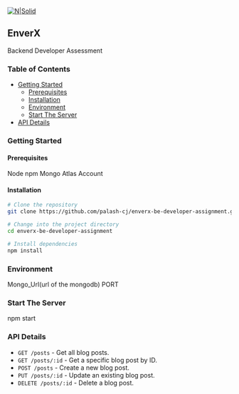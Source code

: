 [![N|Solid](https://iili.io/Hi9giog.png)](https://www.enverx.com/)

## EnverX

Backend Developer Assessment

### Table of Contents
- [Getting Started](#getting-started)
  - [Prerequisites](#prerequisites)
  - [Installation](#installation)
  - [Environment](#environment)
  - [Start The Server](#start-the-server)
- [API Details](#api-details)

### Getting Started

#### Prerequisites

Node
npm
Mongo Atlas Account
#### Installation

```bash
# Clone the repository
git clone https://github.com/palash-cj/enverx-be-developer-assignment.git

# Change into the project directory
cd enverx-be-developer-assignment

# Install dependencies
npm install
```
### Environment
Mongo_Url(url of the mongodb)
PORT
### Start The Server
npm start
### API Details
- `GET /posts` - Get all blog posts.
- `GET /posts/:id` - Get a specific blog post by ID.
- `POST /posts` - Create a new blog post.
- `PUT /posts/:id` - Update an existing blog post.
- `DELETE /posts/:id` - Delete a blog post.

